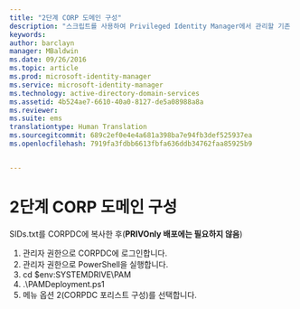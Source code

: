 ```yaml
---
title: "2단계 CORP 도메인 구성"
description: "스크립트를 사용하여 Privileged Identity Manager에서 관리할 기존 또는 새 ID로 CORP 도메인을 준비합니다."
keywords: 
author: barclayn
manager: MBaldwin
ms.date: 09/26/2016
ms.topic: article
ms.prod: microsoft-identity-manager
ms.service: microsoft-identity-manager
ms.technology: active-directory-domain-services
ms.assetid: 4b524ae7-6610-40a0-8127-de5a08988a8a
ms.reviewer: 
ms.suite: ems
translationtype: Human Translation
ms.sourcegitcommit: 689c2ef0e4e4a681a398ba7e94fb3def525937ea
ms.openlocfilehash: 7919fa3fdbb6613fbfa636ddb34762faa85925b9


---
```


# 2단계 CORP 도메인 구성

SIDs.txt를 CORPDC에 복사한 후(**PRIVOnly 배포에는 필요하지 않음**)

1. 관리자 권한으로 CORPDC에 로그인합니다.
2. 관리자 권한으로 PowerShell을 실행합니다.
3. cd $env:SYSTEMDRIVE\PAM
4. .\PAMDeployment.ps1
5. 메뉴 옵션 2(CORPDC 포리스트 구성)를 선택합니다.



<!--HONumber=Sep16_HO4-->


